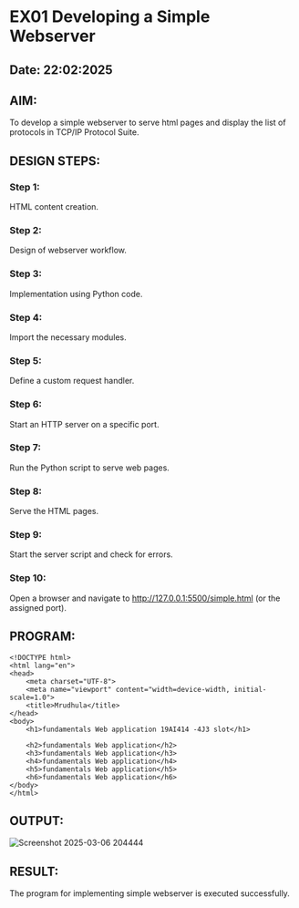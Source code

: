 # EX01 Developing a Simple Webserver
## Date: 22:02:2025

## AIM:
To develop a simple webserver to serve html pages and display the list of protocols in TCP/IP Protocol Suite.

## DESIGN STEPS:
### Step 1: 
HTML content creation.

### Step 2:
Design of webserver workflow.

### Step 3:
Implementation using Python code.

### Step 4:
Import the necessary modules.

### Step 5:
Define a custom request handler.

### Step 6:
Start an HTTP server on a specific port.

### Step 7:
Run the Python script to serve web pages.

### Step 8:
Serve the HTML pages.

### Step 9:
Start the server script and check for errors.

### Step 10:
Open a browser and navigate to http://127.0.0.1:5500/simple.html (or the assigned port).

## PROGRAM:

```
<!DOCTYPE html>
<html lang="en">
<head>
    <meta charset="UTF-8">
    <meta name="viewport" content="width=device-width, initial-scale=1.0">
    <title>Mrudhula</title>
</head>
<body>
    <h1>fundamentals Web application 19AI414 -4J3 slot</h1>

    <h2>fundamentals Web application</h2>
    <h3>fundamentals Web application</h3>
    <h4>fundamentals Web application</h4>
    <h5>fundamentals Web application</h5>
    <h6>fundamentals Web application</h6>
</body>
</html>

```

## OUTPUT:

![Screenshot 2025-03-06 204444](https://github.com/user-attachments/assets/1c265666-d63d-45c8-92d0-27deab127743)


## RESULT:
The program for implementing simple webserver is executed successfully.
